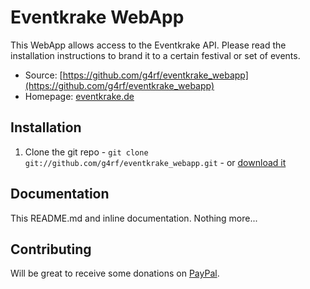 # Eventkrake WebApp

This WebApp allows access to the Eventkrake API. Please read the installation
instructions to brand it to a certain festival or set of events.

* Source: [https://github.com/g4rf/eventkrake_webapp](https://github.com/g4rf/eventkrake_webapp)
* Homepage: [eventkrake.de](https://eventkrake.de)


## Installation

1. Clone the git repo - `git clone git://github.com/g4rf/eventkrake_webapp.git` -
or [download it](https://github.com/g4rf/eventkrake_webapp/zipball/master)




## Documentation

This README.md and inline documentation. Nothing more...


## Contributing

Will be great to receive some donations on [PayPal](https://www.paypal.com/cgi-bin/webscr?cmd=_donations&business=jankossick%40online%2ede&lc=DE&item_name=Eventkrake&no_note=0&currency_code=EUR).
